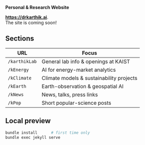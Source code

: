 
**Personal & Research Website**

**https://drkarthik.ai**.  
The site is coming soon!

## Sections

| URL | Focus |
|-----|-------|
| `/karthikLab` | General lab info & openings at KAIST |
| `/kEnergy`    | AI for energy-market analytics |
| `/kClimate`   | Climate models & sustainability projects |
| `/kEarth`     | Earth-observation & geospatial AI |
| `/kNews`      | News, talks, press links |
| `/kPop`       | Short popular-science posts |

## Local preview

```bash
bundle install      # first time only
bundle exec jekyll serve
